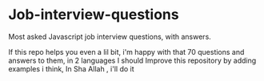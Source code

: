 # Job-interview-questions
Most asked Javascript job interview questions, with answers. 

If this repo helps you even  a lil bit, i'm happy with that
70 questions and answers to them, in 2 languages
I should Improve this repository by adding examples i think, In Sha Allah , i'll do it
